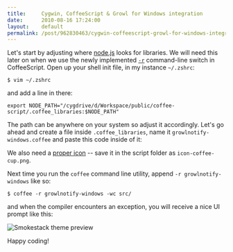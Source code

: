 ```yaml
---
title:     Cygwin, CoffeeScript & Growl for Windows integration
date:      2010-08-16 17:24:00
layout:    default
permalink: /post/962830463/cygwin-coffeescript-growl-for-windows-integration/index.html
---
```


Let's start by adjusting where [node.js](http://nodejs.org/) looks for libraries. We will need this later on when we use the newly implemented [`-r`](http://github.com/jashkenas/coffee-script/commit/b1b78dca47c83986c9654ec51fd9993f90a795e5) command-line switch in CoffeeScript. Open up your shell init file, in my instance `~/.zshrc`:

    $ vim ~/.zshrc

and add a line in there:

    export NODE_PATH="/cygdrive/d/Workspace/public/coffee-script/.coffee_libraries:$NODE_PATH"

The path can be anywhere on your system so adjust it accordingly. Let's go ahead and create a file inside `.coffee_libraries`, name it `growlnotify-windows.coffee` and paste this code inside of it:

<script src="http://gist.github.com/558161.js"></script>

We also need a [proper icon](http://i.imgur.com/SaUrK.png) -- save it in the script folder as `icon-coffee-cup.png`.

Next time you run the `coffee` command line utility, append `-r growlnotify-windows` like so:

    $ coffee -r growlnotify-windows -wc src/

and when the compiler encounters an exception, you will receive a nice UI prompt like this:

![Smokestack theme preview](http://i.imgur.com/M2OiE.png)

Happy coding!
